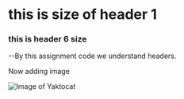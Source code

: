 # this is size of header 1
### this is header 6 size 












--By this assignment code we understand headers.

Now adding image

![Image of Yaktocat](https://octodex.github.com/images/yaktocat.png)

